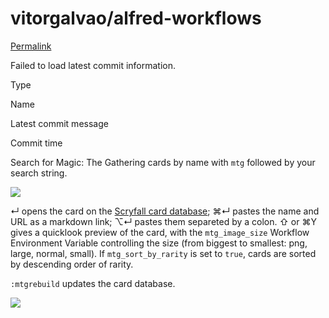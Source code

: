 # vitorgalvao/alfred-workflows

 [Permalink](https://github.com/vitorgalvao/alfred-workflows/tree/ab93fc2ce1dc217369e6f5475094710041e26b1a/CardSearch)

 Failed to load latest commit information.

Type

Name

Latest commit message

Commit time

Search for Magic: The Gathering cards by name with `mtg` followed by your search string.

[![](https://camo.githubusercontent.com/6def49d3037eeaf00116a4cb6dbdfbdf978aa72125e9231c592ff6827c8e3605/68747470733a2f2f692e696d6775722e636f6d2f38656d69654d552e706e67)](https://camo.githubusercontent.com/6def49d3037eeaf00116a4cb6dbdfbdf978aa72125e9231c592ff6827c8e3605/68747470733a2f2f692e696d6775722e636f6d2f38656d69654d552e706e67)

↵ opens the card on the [Scryfall card database](https://scryfall.com/); ⌘↵ pastes the name and URL as a markdown link; ⌥↵ pastes them separeted by a colon. ⇧ or ⌘Y gives a quicklook preview of the card, with the `mtg_image_size` Workflow Environment Variable controlling the size \(from biggest to smallest: png, large, normal, small\). If `mtg_sort_by_rarity` is set to `true`, cards are sorted by descending order of rarity.

`:mtgrebuild` updates the card database.

[![](https://camo.githubusercontent.com/0d6dd2776b17733ec6426bcd067f43284c0af1fb854c5b7f8eaf3c6882ae92ad/68747470733a2f2f692e696d6775722e636f6d2f42544b30456d522e706e67)](https://camo.githubusercontent.com/0d6dd2776b17733ec6426bcd067f43284c0af1fb854c5b7f8eaf3c6882ae92ad/68747470733a2f2f692e696d6775722e636f6d2f42544b30456d522e706e67)

